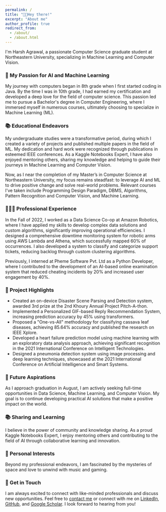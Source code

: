 ```yaml
---
permalink: /
title: "👋🏻Hey there!"
excerpt: "About me"
author_profile: true
redirect_from: 
  - /about/
  - /about.html
---
```


<!-- ![Harsh Agrawal Coding](/images/home.jpg){: .align-left width="300px"} -->
I'm Harsh Agrawal, a passionate Computer Science graduate student at Northeastern University, specializing in Machine Learning and Computer Vision.

### 🧠 My Passion for AI and Machine Learning

My journey with computers began in 8th grade when I first started coding in Java. By the time I was in 10th grade, I had earned my certification and developed a deep love for the field of computer science. This passion led me to pursue a Bachelor's degree in Computer Engineering, where I immersed myself in numerous courses, ultimately choosing to specialize in Machine Learning (ML).

### 📚 Educational Endeavors

My undergraduate studies were a transformative period, during which I created a variety of projects and published multiple papers in the field of ML. My dedication and hard work were recognized through publications in esteemed IEEE conferences. As a Kaggle Notebooks Expert, I have also enjoyed mentoring others, sharing my knowledge and helping to guide their journeys in Machine Learning and Computer Vision.

Now, as I near the completion of my Master’s in Computer Science at Northeastern University, my focus remains steadfast: to leverage AI and ML to drive positive change and solve real-world problems. Relevant courses I've taken include Programming Design Paradigm, DBMS, Algorithms, Pattern Recognition and Computer Vision, and Machine Learning.

### 👨🏻‍💻 Professional Experience

In the Fall of 2022, I worked as a Data Science Co-op at Amazon Robotics, where I have applied my skills to develop complex data solutions and custom algorithms, significantly improving operational efficiencies. I designed a comprehensive downtime monitoring system for robotic arms using AWS Lambda and Athena, which successfully mapped 60% of occurrences. I also developed a system to classify and categorize support tickets, reducing backlog through custom clustering algorithms.

Previously, I interned at Pheme Software Pvt. Ltd as a Python Developer, where I contributed to the development of an AI-based online examination system that reduced cheating incidents by 20% and increased user engagement by 40%.

### 🌟 Project Highlights
  - Created an on-device Disaster Scene Parsing and Detection system, awarded 3rd prize at the 2nd Khoury Annual Project Pitch-A-thon.
  - Implemented a Personalized GIF-based Reply Recommendation System, increasing prediction accuracy by 45% using transformers.
  - Proposed a "One-vs-All" methodology for classifying cassava leaf diseases, achieving 85.64% accuracy and published the research on IEEE Xplore.
  - Developed a heart failure prediction model using machine learning with an exploratory data analysis approach, achieving significant recognition in the 2021 International Conference on Intelligent Technologies.
  - Designed a pneumonia detection system using image processing and deep learning techniques, showcased at the 2021 International Conference on Artificial Intelligence and Smart Systems.

### 🚀 Future Aspirations

As I approach graduation in August, I am actively seeking full-time opportunities in Data Science, Machine Learning, and Computer Vision. My goal is to continue developing practical AI solutions that make a positive impact on the world.

### 📚 Sharing and Learning

I believe in the power of community and knowledge sharing. As a proud Kaggle Notebooks Expert, I enjoy mentoring others and contributing to the field of AI through collaborative learning and innovation.

### 🌌 Personal Interests

Beyond my professional endeavors, I am fascinated by the mysteries of space and love to unwind with music and gaming.

### 💌 Get in Touch

I am always excited to connect with like-minded professionals and discuss new opportunities. Feel free to [contact me](mailto:agrawal.har@northeastern.edu) or connect with me on [LinkedIn](https://www.linkedin.com/in/harshagrawal24), [GitHub](https://github.com/harshag24), and [Google Scholar](https://scholar.google.com/citations?user=OjDoN7kAAAAJ&hl=en). I look forward to hearing from you!